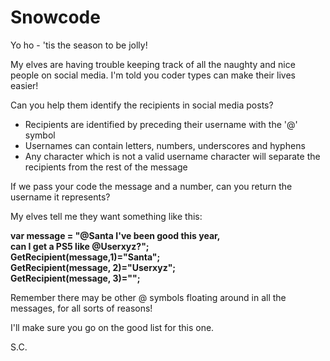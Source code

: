 # Snowcode

Yo ho - 'tis the season to be jolly!



My elves are having trouble keeping track of all the naughty and nice people on social media. I'm told you coder types can make their lives easier!



Can you help them identify the recipients in social media posts?

* Recipients are identified by preceding their username with the '@' symbol
* Usernames can contain letters, numbers, underscores and hyphens
* Any character which is not a valid username character will separate the recipients from the rest of the message


If we pass your code the message and a number, can you return the username it represents?



My elves tell me they want something like this:



**var message = "@Santa I've been good this year,**  
**can I get a PS5 like @Userxyz?";**  
**GetRecipient(message,1)="Santa";**  
**GetRecipient(message, 2)="Userxyz";**  
**GetRecipient(message, 3)="";**


Remember there may be other @ symbols floating around in all the messages, for all sorts of reasons!



I'll make sure you go on the good list for this one.



S.C.
